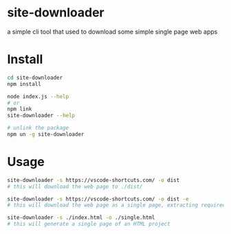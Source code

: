 # site-downloader

a simple cli tool that used to download some simple single page web apps

# Install

```sh
cd site-downloader
npm install

node index.js --help
# or
npm link
site-downloader --help

# unlink the package
npm un -g site-downloader
```

# Usage

```sh
site-downloader -s https://vscode-shortcuts.com/ -o dist
# this will download the web page to ./dist/

site-downloader -s https://vscode-shortcuts.com/ -o dist -e
# this will download the web page as a single page, extracting required assets in it

site-downloader -s ./index.html -o ./single.html
# this will generate a single page of an HTML project
```
